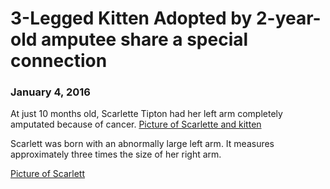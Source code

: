 # 3-Legged Kitten Adopted by 2-year-old amputee share a special connection

### January 4, 2016

At just 10 months old, Scarlette Tipton had her left arm completely amputated because of cancer.
[Picture of Scarlette and kitten](http://www.sunnyskyz.com/uploads/2016/01/4dyj2-girl-cat-amputee.jpg)

Scarlett was born with an abnormally large left arm. It measures approximately three times the size of her right arm.

[Picture of Scarlett](http://www.sunnyskyz.com/uploads/2016/01/fremr-girl-cat-amputee-4.jpg)
